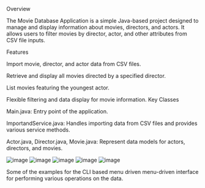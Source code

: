 Overview

The Movie Database Application is a simple Java-based project designed to manage and display information about movies, directors, and actors. It allows users to filter movies by director, actor, and other attributes from CSV file inputs.

Features

Import movie, director, and actor data from CSV files.

Retrieve and display all movies directed by a specified director.

List movies featuring the youngest actor.

Flexible filtering and data display for movie information.
Key Classes

Main.java: Entry point of the application.

ImportandService.java: Handles importing data from CSV files and provides various service methods.

Actor.java, Director.java, Movie.java: Represent data models for actors, directors, and movies.

![image](https://github.com/user-attachments/assets/0f796aca-5dab-49b2-8eb7-423e61eb55c9)
![image](https://github.com/user-attachments/assets/c9f0cd14-8d9a-4df5-bb15-d2601f522747)
![image](https://github.com/user-attachments/assets/8a862499-9c24-458b-8ff4-3fe96c7c3de1)
![image](https://github.com/user-attachments/assets/0e8e5baa-2a39-40df-b6a1-6649c5f4c124)
![image](https://github.com/user-attachments/assets/e12d8af2-a36f-423c-92ec-3ae83899aa30)

Some of the examples for the CLI based menu driven menu-driven interface for performing various operations on the data.



